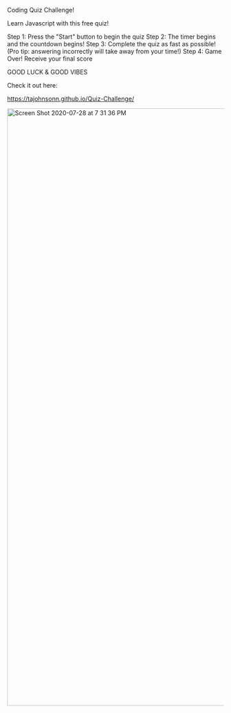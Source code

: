 
Coding Quiz Challenge!

Learn Javascript with this free quiz!

Step 1: Press the "Start" button to begin the quiz
Step 2: The timer begins and the countdown begins!
Step 3: Complete the quiz as fast as possible! (Pro tip: answering incorrectly will take away from your time!)
Step 4: Game Over! Receive your final score 


GOOD LUCK & GOOD VIBES 

Check it out here: 

https://tajohnsonn.github.io/Quiz-Challenge/

<img width="1386" alt="Screen Shot 2020-07-28 at 7 31 36 PM" src="https://user-images.githubusercontent.com/57122209/88749861-16768b80-d109-11ea-88bd-1dc06c90e1b0.png">


